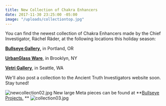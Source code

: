 ```yaml
---
title: New Collection of Chakra Enhancers
date: 2017-11-30 23:25:00 -05:00
image: "/uploads/collectiontop.jpg"
---
```


You can find the newest collection of Chakra Enhancers made by the Chief Investigator, Ráchel Räder, at the following locations this holiday season:

**[Bullseye Gallery,](https://www.bullseyeprojects.com/)** in Portland, OR

**[UrbanGlass Ware](https://store.urbanglass.org/collections/ancient-truth-investigators)**, in Brooklyn, NY

**[Vetri Gallery](https://vetriglass.com/shop/)**, in Seattle, WA

We'll also post a collection to the Ancient Truth Investigators website soon. Stay tuned!

![newcollection02.jpg](/uploads/newcollection02.jpg)
New large Meta pieces can be found at **[Bullseye Projects.](https://www.bullseyeprojects.com/) **
![collection03.jpg](/uploads/collection03.jpg)